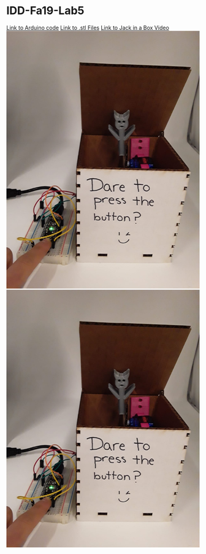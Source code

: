 # IDD-Fa19-Lab5

[Link to Arduino code](JackInABox.ino)
[Link to .stl Files](JackInABox.stl)
[Link to Jack in a Box Video](BoxVideo_Muted.mp4)
![](OpenBox.jpeg)
![](OpenBox.jpeg)
